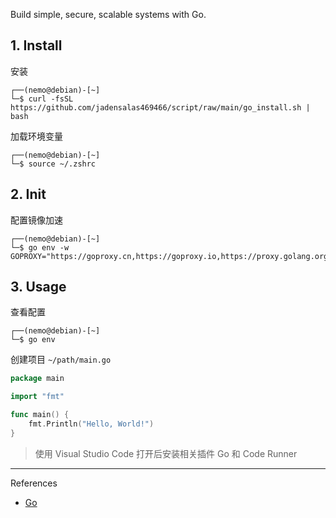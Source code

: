 Build simple, secure, scalable systems with Go.

## 1. Install

安装

```
┌──(nemo@debian)-[~]
└─$ curl -fsSL https://github.com/jadensalas469466/script/raw/main/go_install.sh | bash
```

加载环境变量

```
┌──(nemo@debian)-[~]
└─$ source ~/.zshrc
```

## 2. Init

配置镜像加速

```
┌──(nemo@debian)-[~]
└─$ go env -w GOPROXY="https://goproxy.cn,https://goproxy.io,https://proxy.golang.org,direct"
```

## 3. Usage

查看配置

```
┌──(nemo@debian)-[~]
└─$ go env
```

创建项目 `~/path/main.go` 

```go
package main

import "fmt"

func main() {
    fmt.Println("Hello, World!")
}

```

> 使用 Visual Studio Code 打开后安装相关插件 Go 和 Code Runner

---

References

- [Go](https://go.dev/)


